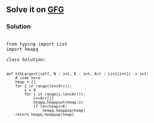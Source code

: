 <h2 >Solve it on <a href="https://www.geeksforgeeks.org/problems/k-th-largest-sum-contiguous-subarray/1">GFG</a></h2>
<h3><b>Solution</b></h3>
<code>
from typing import List
import heapq
</code>
<code>
class Solution:
  
    def kthLargest(self, N : int, K : int, Arr : List[int]) -> int:
        # code here
        heap = []
        for i in range(len(Arr)):
            s = 0
            for j in range(i,len(Arr)):
                s+=Arr[j]
                heapq.heappush(heap,s)
                if len(heap)>K:
                    heapq.heappop(heap)
        return heapq.heappop(heap)

</code>
